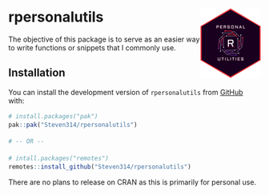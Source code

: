 
<!-- README.md is generated from README.Rmd. Please edit that file -->

# rpersonalutils <a href="https://steven314.github.io/rpersonalutils/"><img src="man/figures/logo.png" align="right" height="139" alt="rpersonalutils website" /></a>

<!-- badges: start -->
<!-- badges: end -->

The objective of this package is to serve as an easier way to write
functions or snippets that I commonly use.

## Installation

You can install the development version of `rpersonalutils` from
[GitHub](https://github.com/) with:

``` r
# install.packages("pak")
pak::pak("Steven314/rpersonalutils")

# -- OR --

# intall.packages("remotes")
remotes::install_github("Steven314/rpersonalutils")
```

There are no plans to release on CRAN as this is primarily for personal
use.
